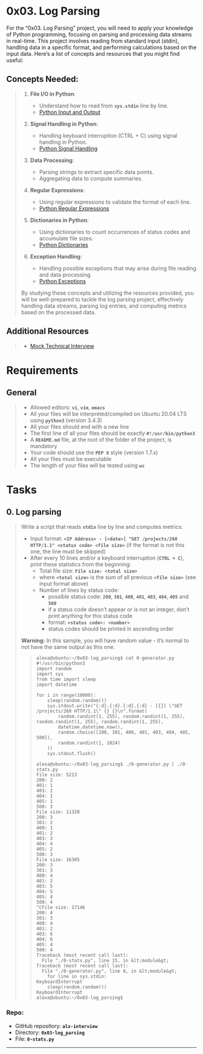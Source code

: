# 0x03. Log Parsing

For the “0x03. Log Parsing” project, you will need to apply your knowledge of Python programming, focusing on parsing and processing data streams in real-time. This project involves reading from standard input (stdin), handling data in a specific format, and performing calculations based on the input data. Here’s a list of concepts and resources that you might find useful:

## Concepts Needed:
> 1.  **File I/O in Python**:
>     
>     -   Understand how to read from ****`sys.stdin`**** line by line.
>     -   [Python Input and Output](https://docs.python.org/3/tutorial/inputoutput.html "Python Input and Output")
> 2.  **Signal Handling in Python**:
>     
>     -   Handling keyboard interruption (CTRL + C) using signal handling in Python.
>     -   [Python Signal Handling](https://docs.python.org/3/library/signal.html "Python Signal Handling")
> 3.  **Data Processing**:
>     
>     -   Parsing strings to extract specific data points.
>     -   Aggregating data to compute summaries.
> 4.  **Regular Expressions**:
>     
>     -   Using regular expressions to validate the format of each line.
>     -   [Python Regular Expressions](https://docs.python.org/3/library/re.html "Python Regular Expressions")
> 5.  **Dictionaries in Python**:
>     
>     -   Using dictionaries to count occurrences of status codes and accumulate file sizes.
>     -   [Python Dictionaries](https://docs.python.org/3/tutorial/datastructures.html#dictionaries "Python Dictionaries")
> 6.  **Exception Handling**:
>     
>     -   Handling possible exceptions that may arise during file reading and data processing.
>     -   [Python Exceptions](https://docs.python.org/3/tutorial/errors.html "Python Exceptions")
> 
> By studying these concepts and utilizing the resources provided, you will be well-prepared to tackle the log parsing project, effectively handling data streams, parsing log entries, and computing metrics based on the processed data.

## Additional Resources
> -   [Mock Technical Interview](https://www.youtube.com/watch?feature=shared&v=5dRTK-_Bzd0 "Mock Technical Interview")

# Requirements

## General
> -   Allowed editors: **`vi`**, **`vim`**, **`emacs`**
> -   All your files will be interpreted/compiled on Ubuntu 20.04 LTS using **`python3`** (version 3.4.3)
> -   All your files should end with a new line
> -   The first line of all your files should be exactly **`#!/usr/bin/python3`**
> -   A **`README.md`** file, at the root of the folder of the project, is mandatory
> -   Your code should use the **`PEP 8`** style (version 1.7.x)
> -   All your files must be executable
> -   The length of your files will be tested using **`wc`**

# Tasks

## 0\. Log parsing
> Write a script that reads **`stdin`** line by line and computes metrics:
> 
> -   Input format: **`<IP Address> - [<date>] "GET /projects/260 HTTP/1.1" <status code> <file size>`** (if the format is not this one, the line must be skipped)
> -   After every 10 lines and/or a keyboard interruption (**`CTRL + C`**), print these statistics from the beginning:
>     -   Total file size: **`File size: <total size>`**
>     -   where **`<total size>`** is the sum of all previous **`<file size>`** (see input format above)
>     -   Number of lines by status code:
>         -   possible status code: **`200`**, **`301`**, **`400`**, **`401`**, **`403`**, **`404`**, **`405`** and **`500`**
>         -   if a status code doesn’t appear or is not an integer, don’t print anything for this status code
>         -   format: **`<status code>: <number>`**
>         -   status codes should be printed in ascending order
> 
> **Warning:** In this sample, you will have random value - it’s normal to not have the same output as this one.
> 
>> ```
>> alexa@ubuntu:~/0x03-log_parsing$ cat 0-generator.py
>> #!/usr/bin/python3
>> import random
>> import sys
>> from time import sleep
>> import datetime
>> 
>> for i in range(10000):
>>     sleep(random.random())
>>     sys.stdout.write("{:d}.{:d}.{:d}.{:d} - [{}] \"GET /projects/260 HTTP/1.1\" {} {}\n".format(
>>         random.randint(1, 255), random.randint(1, 255), random.randint(1, 255), random.randint(1, 255),
>>         datetime.datetime.now(),
>>         random.choice([200, 301, 400, 401, 403, 404, 405, 500]),
>>         random.randint(1, 1024)
>>     ))
>>     sys.stdout.flush()
>> 
>> alexa@ubuntu:~/0x03-log_parsing$ ./0-generator.py | ./0-stats.py 
>> File size: 5213
>> 200: 2
>> 401: 1
>> 403: 2
>> 404: 1
>> 405: 1
>> 500: 3
>> File size: 11320
>> 200: 3
>> 301: 2
>> 400: 1
>> 401: 2
>> 403: 3
>> 404: 4
>> 405: 2
>> 500: 3
>> File size: 16305
>> 200: 3
>> 301: 3
>> 400: 4
>> 401: 2
>> 403: 5
>> 404: 5
>> 405: 4
>> 500: 4
>> ^CFile size: 17146
>> 200: 4
>> 301: 3
>> 400: 4
>> 401: 2
>> 403: 6
>> 404: 6
>> 405: 4
>> 500: 4
>> Traceback (most recent call last):
>>   File "./0-stats.py", line 15, in &lt;module&gt;
>> Traceback (most recent call last):
>>   File "./0-generator.py", line 8, in &lt;module&gt;
>>     for line in sys.stdin:
>> KeyboardInterrupt
>>     sleep(random.random())
>> KeyboardInterrupt
>> alexa@ubuntu:~/0x03-log_parsing$ 
>> ```

### **Repo:**

-   GitHub repository: **`alx-interview`**
-   Directory: **`0x03-log_parsing`**
-   File: **`0-stats.py`**

---
